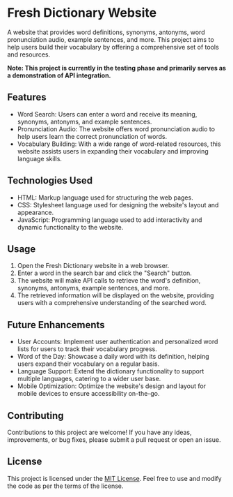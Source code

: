 # Fresh Dictionary Website

A website that provides word definitions, synonyms, antonyms, word pronunciation audio, example sentences, and more. This project aims to help users build their vocabulary by offering a comprehensive set of tools and resources.

**Note: This project is currently in the testing phase and primarily serves as a demonstration of API integration.**

## Features

- Word Search: Users can enter a word and receive its meaning, synonyms, antonyms, and example sentences.
- Pronunciation Audio: The website offers word pronunciation audio to help users learn the correct pronunciation of words.
- Vocabulary Building: With a wide range of word-related resources, this website assists users in expanding their vocabulary and improving language skills.

## Technologies Used

- HTML: Markup language used for structuring the web pages.
- CSS: Stylesheet language used for designing the website's layout and appearance.
- JavaScript: Programming language used to add interactivity and dynamic functionality to the website.

## Usage

1. Open the Fresh Dictionary website in a web browser.
2. Enter a word in the search bar and click the "Search" button.
3. The website will make API calls to retrieve the word's definition, synonyms, antonyms, example sentences, and more.
4. The retrieved information will be displayed on the website, providing users with a comprehensive understanding of the searched word.

## Future Enhancements

- User Accounts: Implement user authentication and personalized word lists for users to track their vocabulary progress.
- Word of the Day: Showcase a daily word with its definition, helping users expand their vocabulary on a regular basis.
- Language Support: Extend the dictionary functionality to support multiple languages, catering to a wider user base.
- Mobile Optimization: Optimize the website's design and layout for mobile devices to ensure accessibility on-the-go.

## Contributing

Contributions to this project are welcome! If you have any ideas, improvements, or bug fixes, please submit a pull request or open an issue.

## License

This project is licensed under the [MIT License](LICENSE). Feel free to use and modify the code as per the terms of the license.
